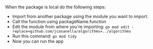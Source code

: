 When the package is local do the following steps:

* Import from another package using the module you want to import.
* Call the function using packageName.function
* Edit the module from where you're importing: `go mod edit -replace=github.com/jcasanella/algorithms=../algorithms`
* Run this command: `go mod tidy`
* Now you can run the app